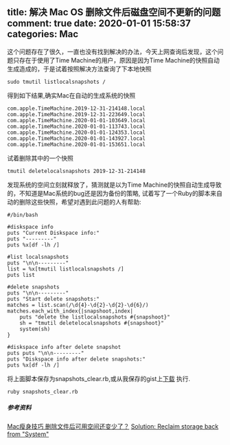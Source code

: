 title: 解决 Mac OS 删除文件后磁盘空间不更新的问题
comment: true
date: 2020-01-01 15:58:37
categories: Mac
---

这个问题存在了很久，一直也没有找到解决的办法，今天上网查询后发现，这个问题只存在于使用了Time Machine的用户，原因是因为Time Machine的快照自动生成造成的，于是试着按照解决方法查询了下本地快照

```
sudo tmutil listlocalsnapshots /
```

得到如下结果,确实Mac在自动的生成系统的快照
```
com.apple.TimeMachine.2019-12-31-214148.local
com.apple.TimeMachine.2019-12-31-223649.local
com.apple.TimeMachine.2020-01-01-103649.local
com.apple.TimeMachine.2020-01-01-113743.local
com.apple.TimeMachine.2020-01-01-124353.local
com.apple.TimeMachine.2020-01-01-143927.local
com.apple.TimeMachine.2020-01-01-153651.local
```

试着删除其中的一个快照
```
tmutil deletelocalsnapshots 2019-12-31-214148
```

发现系统的空间立刻就释放了，猜测就是以为Time Machine的快照自动生成导致的，不知道是Mac系统的bug还是因为备份的策略,  试着写了一个Ruby的脚本来自动的删除这些快照，希望对遇到此问题的人有帮助:

```
#/bin/bash

#diskspace info
puts "Current Diskspace info:" 
puts "---------"
puts %x[df -lh /]

#list localsnapshots
puts "\n\n---------"
list = %x[tmutil listlocalsnapshots /]
puts list

#delete snapshots
puts "\n\n---------"
puts "Start delete snapshots:"
matches = list.scan(/\d{4}-\d{2}-\d{2}-\d{6}/)
matches.each_with_index{|snapshoot,index|
    puts "delete the listlocalsnapshots #{snapshoot}"
    sh = "tmutil deletelocalsnapshots #{snapshoot}"
    system(sh)
}

#diskspace info after delete snapshot
puts puts "\n\n---------"
puts "Diskspace info after delete snapshots:"
puts %x[df -lh /]
```

将上面脚本保存为snapshots_clear.rb,或从我保存的gist上[下载](https://gist.github.com/welsonla/0e4c4a818abfae0400a4087b54e81c43)
执行. 

```shell
ruby snapshots_clear.rb
```

##### 参考资料
[Mac瘦身技巧 删除文件后可用空间还变少了？](http://nb.zol.com.cn/671/6715453.html)
[Solution: Reclaim storage back from "System"](https://forums.macrumors.com/threads/solution-reclaim-storage-back-from-system.2073174/)
